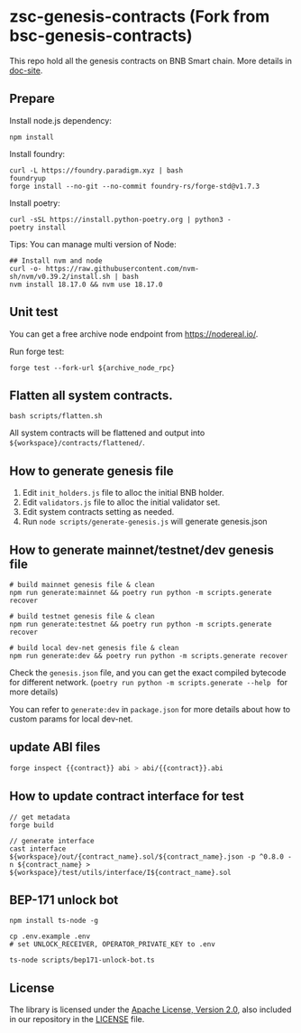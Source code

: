 # zsc-genesis-contracts (Fork from bsc-genesis-contracts)

This repo hold all the genesis contracts on BNB Smart chain. More details in [doc-site](https://docs.bnbchain.org/docs/learn/system-contract).

## Prepare

Install node.js dependency:
```shell script
npm install
```

Install foundry:
```shell script
curl -L https://foundry.paradigm.xyz | bash
foundryup
forge install --no-git --no-commit foundry-rs/forge-std@v1.7.3
```

Install poetry:
```shell script
curl -sSL https://install.python-poetry.org | python3 -
poetry install
```

Tips: You can manage multi version of Node:
```Shell
## Install nvm and node
curl -o- https://raw.githubusercontent.com/nvm-sh/nvm/v0.39.2/install.sh | bash
nvm install 18.17.0 && nvm use 18.17.0
```

## Unit test

You can get a free archive node endpoint from https://nodereal.io/.

Run forge test:
```shell script
forge test --fork-url ${archive_node_rpc}
```

## Flatten all system contracts.

```shell script
bash scripts/flatten.sh
```

All system contracts will be flattened and output into `${workspace}/contracts/flattened/`.

## How to generate genesis file

1. Edit `init_holders.js` file to alloc the initial BNB holder.
2. Edit `validators.js` file to alloc the initial validator set.
3. Edit system contracts setting as needed.
4. Run `node scripts/generate-genesis.js` will generate genesis.json

## How to generate mainnet/testnet/dev genesis file

```shell 
# build mainnet genesis file & clean
npm run generate:mainnet && poetry run python -m scripts.generate recover

# build testnet genesis file & clean
npm run generate:testnet && poetry run python -m scripts.generate recover

# build local dev-net genesis file & clean
npm run generate:dev && poetry run python -m scripts.generate recover
```
Check the `genesis.json` file, and you can get the exact compiled bytecode for different network.
(`poetry run python -m scripts.generate --help ` for more details)

You can refer to `generate:dev` in `package.json` for more details about how to custom params for local dev-net.

## update ABI files

```bash
forge inspect {{contract}} abi > abi/{{contract}}.abi
```

## How to update contract interface for test

```shell script
// get metadata
forge build

// generate interface
cast interface ${workspace}/out/{contract_name}.sol/${contract_name}.json -p ^0.8.0 -n ${contract_name} > ${workspace}/test/utils/interface/I${contract_name}.sol
```

## BEP-171 unlock bot
```shell script
npm install ts-node -g

cp .env.example .env
# set UNLOCK_RECEIVER, OPERATOR_PRIVATE_KEY to .env

ts-node scripts/bep171-unlock-bot.ts 
```

## License

The library is licensed under the [Apache License, Version 2.0](https://www.apache.org/licenses/LICENSE-2.0),
also included in our repository in the [LICENSE](LICENSE) file.
